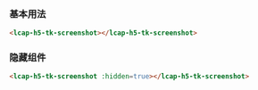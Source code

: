 ### 基本用法

``` html
<lcap-h5-tk-screenshot></lcap-h5-tk-screenshot>
```


### 隐藏组件
``` html
<lcap-h5-tk-screenshot :hidden=true></lcap-h5-tk-screenshot>
```
